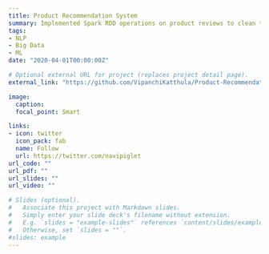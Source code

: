 ```yaml
---
title: Product Recommendation System
summary: Implemented Spark RDD operations on product reviews to clean the data, and formed TF-IDF vectorization. Built a recommendation system using ALS Collaborative Filtering to recommend products obtaining 0.91 RMSE.    
tags:
- NLP
- Big Data
- ML
date: "2020-04-01T00:00:00Z"

# Optional external URL for project (replaces project detail page).
external_link: "https://github.com/VipanchiKatthula/Product-Recommendation-System"

image:
  caption: 
  focal_point: Smart

links:
- icon: twitter
  icon_pack: fab
  name: Follow
  url: https://twitter.com/navipiglet
url_code: ""
url_pdf: ""
url_slides: ""
url_video: ""

# Slides (optional).
#   Associate this project with Markdown slides.
#   Simply enter your slide deck's filename without extension.
#   E.g. `slides = "example-slides"` references `content/slides/example-slides.md`.
#   Otherwise, set `slides = ""`.
#slides: example
---
```


